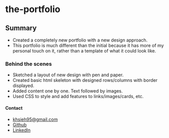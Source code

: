 # the-portfolio

## Summary

- Created a completely new portfolio with a new design approach.
- This portfolio is much different than the initial because it has more of my personal touch on it, rather than a template of what it could look like.

### Behind the scenes

- Sketched a layout of new design with pen and paper.
- Created basic html skeleton with designed rows/columns with border displayed.
- Added content one by one. Text followed by images.
- Used CSS to style and add features to links/images/cards, etc.

#### Contact

- khsieh95@gmail.com
- [Github](https://github.com/khsieh95)
- [LinkedIn](https://www.linkedin.com/in/kevinwjhsieh/)
